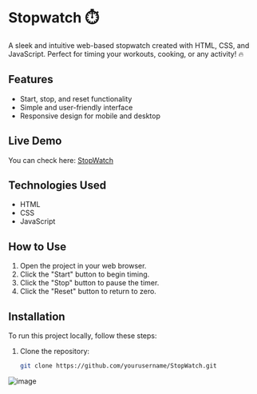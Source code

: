 # Stopwatch ⏱️

A sleek and intuitive web-based stopwatch created with HTML, CSS, and JavaScript. Perfect for timing your workouts, cooking, or any activity! 🔥

## Features

- Start, stop, and reset functionality
- Simple and user-friendly interface
- Responsive design for mobile and desktop

## Live Demo

You can check here: [StopWatch](https://dharshini1401.github.io/StopWatch/)


## Technologies Used

- HTML
- CSS
- JavaScript

## How to Use

1. Open the project in your web browser.
2. Click the "Start" button to begin timing.
3. Click the "Stop" button to pause the timer.
4. Click the "Reset" button to return to zero.

## Installation

To run this project locally, follow these steps:

1. Clone the repository:
   ```bash
   git clone https://github.com/yourusername/StopWatch.git

![image](https://github.com/user-attachments/assets/90d40d1b-2814-4f03-b20b-9e451ff21c74)

